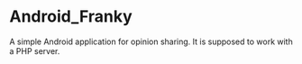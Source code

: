 # Android_Franky
A simple Android application for opinion sharing.
It is supposed to work with a PHP server.

